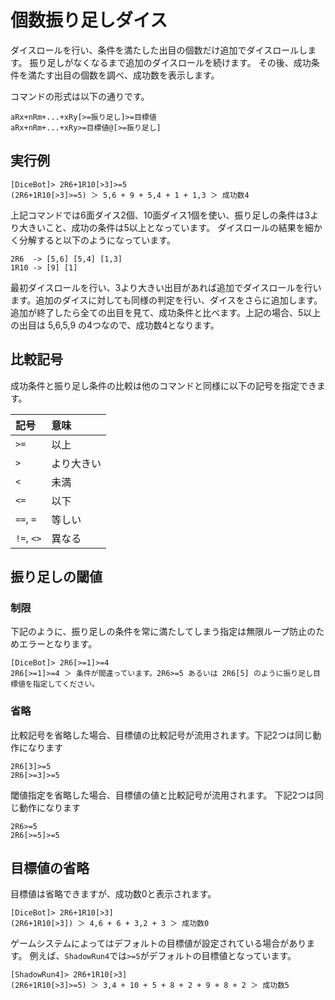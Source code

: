# 個数振り足しダイス

ダイスロールを行い、条件を満たした出目の個数だけ追加でダイスロールします。
振り足しがなくなるまで追加のダイスロールを続けます。
その後、成功条件を満たす出目の個数を調べ、成功数を表示します。

コマンドの形式は以下の通りです。

```
aRx+nRm+...+xRy[>=振り足し]>=目標値
aRx+nRm+...+xRy>=目標値@[>=振り足し]
```

## 実行例

```
[DiceBot]> 2R6+1R10[>3]>=5
(2R6+1R10[>3]>=5) ＞ 5,6 + 9 + 5,4 + 1 + 1,3 ＞ 成功数4
```

上記コマンドでは6面ダイス2個、10面ダイス1個を使い、振り足しの条件は3より大きいこと、成功の条件は5以上となっています。
ダイスロールの結果を細かく分解すると以下のようになっています。

```
2R6  -> [5,6] [5,4] [1,3]
1R10 -> [9] [1]
```

最初ダイスロールを行い、3より大きい出目があれば追加でダイスロールを行います。追加のダイスに対しても同様の判定を行い、ダイスをさらに追加します。
追加が終了したら全ての出目を見て、成功条件と比べます。上記の場合、5以上の出目は 5,6,5,9 の4つなので、成功数4となります。

## 比較記号

成功条件と振り足し条件の比較は他のコマンドと同様に以下の記号を指定できます。

| 記号 | 意味 |
| :----- | :----- |
| `>=` | 以上 |
| `>` | より大きい |
| `<` | 未満 |
| `<=` | 以下 |
| `==`, `=` | 等しい |
| `!=`, `<>` | 異なる |

## 振り足しの閾値

### 制限

下記のように、振り足しの条件を常に満たしてしまう指定は無限ループ防止のためエラーとなります。

```
[DiceBot]> 2R6[>=1]>=4
2R6[>=1]>=4 ＞ 条件が間違っています。2R6>=5 あるいは 2R6[5] のように振り足し目標値を指定してください。
```

### 省略
比較記号を省略した場合、目標値の比較記号が流用されます。下記2つは同じ動作になります
```
2R6[3]>=5
2R6[>=3]>=5
```

閾値指定を省略した場合、目標値の値と比較記号が流用されます。 下記2つは同じ動作になります
```
2R6>=5
2R6[>=5]>=5
```


## 目標値の省略

目標値は省略できますが、成功数0と表示されます。

```
[DiceBot]> 2R6+1R10[>3]
(2R6+1R10[>3]) ＞ 4,6 + 6 + 3,2 + 3 ＞ 成功数0
```

ゲームシステムによってはデフォルトの目標値が設定されている場合があります。
例えば、`ShadowRun4`では`>=5`がデフォルトの目標値となっています。
```
[ShadowRun4]> 2R6+1R10[>3]
(2R6+1R10[>3]>=5) ＞ 3,4 + 10 + 5 + 8 + 2 + 9 + 8 + 2 ＞ 成功数5
```